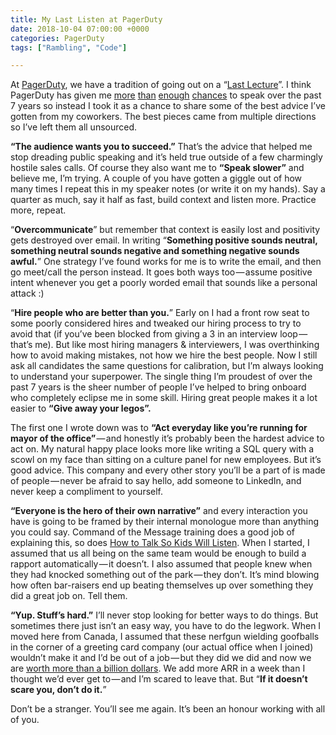 ```yaml
---
title: My Last Listen at PagerDuty
date: 2018-10-04 07:00:00 +0000
categories: PagerDuty
tags: ["Rambling", "Code"]

---
```

At [PagerDuty](https://www.pagerduty.com/careers/), we have a tradition of going out on a “[Last Lecture](http://en.wikipedia.org/wiki/The_Last_Lecture)”. I think PagerDuty has given me [more](https://www.youtube.com/watch?v=PU8AuKxwNyw) [than](https://www.youtube.com/watch?v=6C4OHP4tsKA) [enough](https://www.youtube.com/watch?v=MeYVQJC0HJI) [chances](https://redmonk.com/rstephens/2018/09/20/impressions-from-pagerduty-summit/) to speak over the past 7 years so instead I took it as a chance to share some of the best advice I’ve gotten from my coworkers. The best pieces came from multiple directions so I’ve left them all unsourced.

**“The audience wants you to succeed.”** That’s the advice that helped me stop dreading public speaking and it’s held true outside of a few charmingly hostile sales calls. Of course they also want me to **“Speak slower”** and believe me, I’m trying. A couple of you have gotten a giggle out of how many times I repeat this in my speaker notes (or write it on my hands). Say a quarter as much, say it half as fast, build context and listen more. Practice more, repeat.

“**Overcommunicate**” but remember that context is easily lost and positivity gets destroyed over email. In writing “**Something positive sounds neutral, something neutral sounds negative and something negative sounds awful.**” One strategy I’ve found works for me is to write the email, and then go meet/call the person instead. It goes both ways too — assume positive intent whenever you get a poorly worded email that sounds like a personal attack :)

“**Hire people who are better than you.**” Early on I had a front row seat to some poorly considered hires and tweaked our hiring process to try to avoid that (if you’ve been blocked from giving a 3 in an interview loop — that’s me). But like most hiring managers & interviewers, I was overthinking how to avoid making mistakes, not how we hire the best people. Now I still ask all candidates the same questions for calibration, but I’m always looking to understand your superpower. The single thing I’m proudest of over the past 7 years is the sheer number of people I’ve helped to bring onboard who completely eclipse me in some skill. Hiring great people makes it a lot easier to **“Give away your legos”.**

The first one I wrote down was to **“Act everyday like you’re running for mayor of the office”** — and honestly it’s probably been the hardest advice to act on. My natural happy place looks more like writing a SQL query with a scowl on my face than sitting on a culture panel for new employees. But it’s good advice. This company and every other story you’ll be a part of is made of people — never be afraid to say hello, add someone to LinkedIn, and never keep a compliment to yourself.

**“Everyone is the hero of their own narrative”** and every interaction you have is going to be framed by their internal monologue more than anything you could say. Command of the Message training does a good job of explaining this, so does [How to Talk So Kids Will Listen](https://blog.codinghorror.com/how-to-talk-to-human-beings "https://blog.codinghorror.com/how-to-talk-to-human-beings"). When I started, I assumed that us all being on the same team would be enough to build a rapport automatically — it doesn’t. I also assumed that people knew when they had knocked something out of the park — they don’t. It’s mind blowing how often bar-raisers end up beating themselves up over something they did a great job on. Tell them.

**“Yup. Stuff’s hard.”** I’ll never stop looking for better ways to do things. But sometimes there just isn’t an easy way, you have to do the legwork. When I moved here from Canada, I assumed that these nerfgun wielding goofballs in the corner of a greeting card company (our actual office when I joined) wouldn’t make it and I’d be out of a job — but they did we did and now we are [worth more than a billion dollars](https://www.cnbc.com/2018/09/06/t-rowe-henry-ellenbogen-on-90-million-pagerduty-round.html). We add more ARR in a week than I thought we’d ever get to — and I’m scared to leave that. But “**If it doesn’t scare you, don’t do it.**”

Don’t be a stranger. You’ll see me again. It’s been an honour working with all of you.
